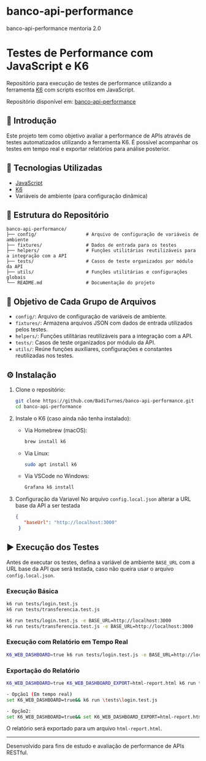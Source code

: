 # banco-api-performance
banco-api-performance mentoria 2.0

# Testes de Performance com JavaScript e K6

Repositório para execução de testes de performance utilizando a ferramenta [K6](https://k6.io/) com scripts escritos em JavaScript.

Repositório disponível em: [banco-api-performance](https://github.com/BadiTurnes/banco-api-performance)

## 📌 Introdução

Este projeto tem como objetivo avaliar a performance de APIs através de testes automatizados utilizando a ferramenta K6. É possível acompanhar os testes em tempo real e exportar relatórios para análise posterior.

## 🚀 Tecnologias Utilizadas

- [JavaScript](https://developer.mozilla.org/pt-BR/docs/Web/JavaScript)
- [K6](https://k6.io/)
- Variáveis de ambiente (para configuração dinâmica)

## 📁 Estrutura do Repositório

```
banco-api-performance/
├── config/                  # Arquivo de configuração de variáveis de ambiente
├── fixtures/                # Dados de entrada para os testes
├── helpers/                 # Funções utilitárias reutilizáveis para a integração com a API
├── tests/                   # Casos de teste organizados por módulo da API
├── utils/                   # Funções utilitárias e configurações globais
└── README.md                # Documentação do projeto
```

## 🧾 Objetivo de Cada Grupo de Arquivos

- `config/`: Arquivo de configuração de variáveis de ambiente.
- `fixtures/`: Armazena arquivos JSON com dados de entrada utilizados pelos testes.
- `helpers/`: Funções utilitárias reutilizáveis para a integração com a API.
- `tests/`: Casos de teste organizados por módulo da API.
- `utils/`: Reúne funções auxiliares, configurações e constantes reutilizadas nos testes.

## ⚙️ Instalação

1. Clone o repositório:
   ```bash
   git clone https://github.com/BadiTurnes/banco-api-performance.git
   cd banco-api-performance
   ```

2. Instale o K6 (caso ainda não tenha instalado):
   - Via Homebrew (macOS):
     ```bash
     brew install k6
     ```
   - Via Linux:
     ```bash
     sudo apt install k6
     ```
   - Via VSCode no Windows:
     ```bash
     Grafana k6 install
     ```
3. Configuração da Variavel
  No arquivo `config.local.json` alterar a URL base da API a ser testada
     ```json
     {
        "baseUrl": "http://localhost:3000"
      }
     ```

## ▶️ Execução dos Testes

Antes de executar os testes, defina a variável de ambiente `BASE_URL` com a URL base da API que será testada, caso não queira usar o arquivo `config.local.json`.

### Execução Básica

```bash Sem Variavel
k6 run tests/login.test.js
k6 run tests/transferencia.test.js
```

```bash Com variavel
k6 run tests/login.test.js -e BASE_URL=http://localhost:3000
k6 run tests/transferencia.test.js -e BASE_URL=http://localhost:3000
```

### Execução com Relatório em Tempo Real

```bash
K6_WEB_DASHBOARD=true k6 run tests/login.test.js -e BASE_URL=http://localhost:3000
```

### Exportação do Relatório

```bash
K6_WEB_DASHBOARD=true K6_WEB_DASHBOARD_EXPORT=html-report.html k6 run tests/login.test.js -e BASE_URL=http://localhost:3000
```

```bash no Windows usando CMD
- Opção1 (Em tempo real)
set K6_WEB_DASHBOARD=true&& k6 run \tests\login.test.js

- Opção2: 
set K6_WEB_DASHBOARD=true&& set K6_WEB_DASHBOARD_EXPORT=html-report.html&& k6 run \tests\login.test.js -e BASE_URL=http://localhost:3000
```

O relatório será exportado para um arquivo `html-report.html`.

---

Desenvolvido para fins de estudo e avaliação de performance de APIs RESTful.
